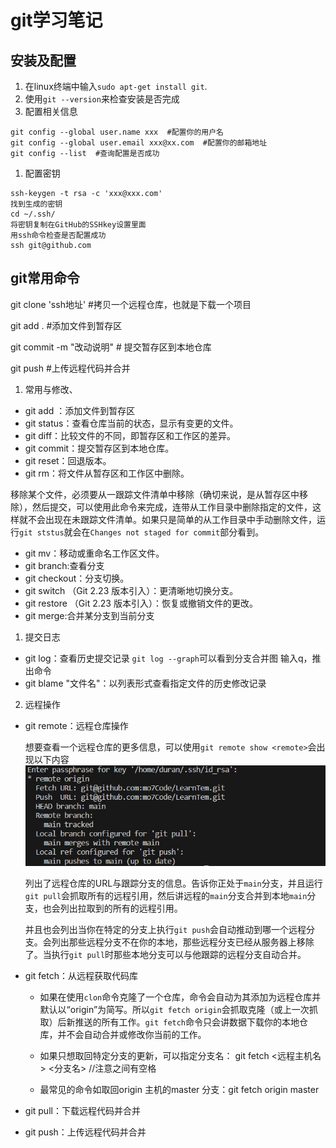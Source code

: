 # git学习笔记

## 安装及配置

1. 在linux终端中输入`sudo apt-get install git`.
2. 使用`git --version`来检查安装是否完成
3. 配置相关信息

```git
git config --global user.name xxx  #配置你的用户名
git config --global user.email xxx@xx.com  #配置你的邮箱地址
git config --list  #查询配置是否成功
```

1. 配置密钥

```git
ssh-keygen -t rsa -c 'xxx@xxx.com'
找到生成的密钥
cd ~/.ssh/
将密钥复制在GitHub的SSHkey设置里面
用ssh命令检查是否配置成功
ssh git@github.com
```

## git常用命令

git clone 'ssh地址' #拷贝一个远程仓库，也就是下载一个项目

git add .    #添加文件到暂存区

git commit -m "改动说明"  # 提交暂存区到本地仓库

git push    #上传远程代码并合并

1. 常用与修改、

- git add ：添加文件到暂存区
- git status：查看仓库当前的状态，显示有变更的文件。
- git diff：比较文件的不同，即暂存区和工作区的差异。
- git commit：提交暂存区到本地仓库。
- git reset：回退版本。
- git rm：将文件从暂存区和工作区中删除。

移除某个文件，必须要从一跟踪文件清单中移除（确切来说，是从暂存区中移除），然后提交，可以使用此命令来完成，连带从工作目录中删除指定的文件，这样就不会出现在未跟踪文件清单。如果只是简单的从工作目录中手动删除文件，运行`git ststus`就会在`Changes not staged for commit`部分看到。

- git mv：移动或重命名工作区文件。
- git branch:查看分支
- git checkout：分支切换。
- git switch （Git 2.23 版本引入）：更清晰地切换分支。
- git restore （Git 2.23 版本引入）：恢复或撤销文件的更改。
- git merge:合并某分支到当前分支

1. 提交日志

- git log：查看历史提交记录
  `git log --graph`可以看到分支合并图
  输入q，推出命令
- git blame "文件名"：以列表形式查看指定文件的历史修改记录

2. 远程操作

- git remote：远程仓库操作
  
  想要查看一个远程仓库的更多信息，可以使用`git remote show <remote>`会出现以下内容
  ![picture](../图片/git图片/git学习笔记.png)

  列出了远程仓库的URL与跟踪分支的信息。告诉你正处于`main`分支，并且运行`git pull`会抓取所有的远程引用，然后讲远程的`main`分支合并到本地`main`分支，也会列出拉取到的所有的远程引用。

  并且也会列出当你在特定的分支上执行`git push`会自动推动到哪一个远程分支。会列出那些远程分支不在你的本地，那些远程分支已经从服务器上移除了。当执行`git pull`时那些本地分支可以与他跟踪的远程分支自动合并。

- git fetch：从远程获取代码库
  
  - 如果在使用`clon`命令克隆了一个仓库，命令会自动为其添加为远程仓库并默认以“origin”为简写。所以`git fetch origin`会抓取克隆（或上一次抓取）后新推送的所有工作。`git fetch`命令只会讲数据下载你的本地仓库，并不会自动合并或修改你当前的工作。
  - 如果只想取回特定分支的更新，可以指定分支名： git fetch <远程主机名> <分支名> //注意之间有空格
  
  - 最常见的命令如取回origin 主机的master 分支：git fetch origin master
  
- git pull：下载远程代码并合并
  
- git push：上传远程代码并合并
  

